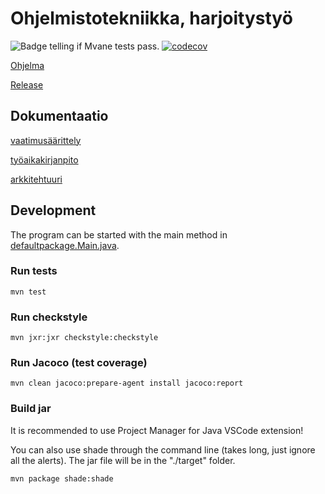 # Ohjelmistotekniikka, harjoitystyö
![Badge telling if Mvane tests pass.](https://github.com/Le0nerdo/Network-Clipboard/workflows/Java%20CI%20with%20Maven/badge.svg)
[![codecov](https://codecov.io/gh/Le0nerdo/Network-Clipboard/branch/main/graph/badge.svg?token=H0Z401L8CI)](https://codecov.io/gh/Le0nerdo/Network-Clipboard)

[Ohjelma](https://github.com/Le0nerdo/Network-Clipboard)

[Release](https://github.com/Le0nerdo/Network-Clipboard/releases/tag/v0.1.0)

## Dokumentaatio
[vaatimusäärittely](/dokumentaatio/vaatimusmaarittely.md)

[työaikakirjanpito](/dokumentaatio/tyoaikakirjanpito.md)

[arkkitehtuuri](/dokumentaatio/arkkitehtuuri.md)

## Development
The program can be started with the main method in [defaultpackage.Main.java](https://github.com/Le0nerdo/Network-Clipboard/blob/main/src/main/java/defaultpackage/Main.java).

### Run tests
```shell
mvn test
```

### Run checkstyle
```shell
mvn jxr:jxr checkstyle:checkstyle
```

### Run Jacoco (test coverage)
```shell
mvn clean jacoco:prepare-agent install jacoco:report
```

### Build jar
It is recommended to use Project Manager for Java VSCode extension!

You can also use shade through the command line (takes long, just ignore all the alerts). The jar file will be in the "./target" folder.
```shell
mvn package shade:shade
```

